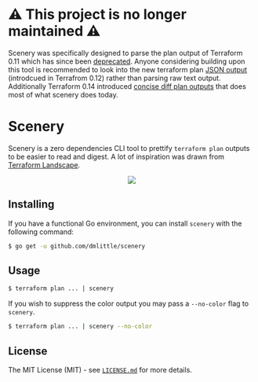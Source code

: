 # ⚠️  **This project is no longer maintained** ⚠️

Scenery was specifically designed to parse the plan output of Terraform 0.11 which has since been [deprecated](https://www.hashicorp.com/blog/deprecating-terraform-0-11-support-in-terraform-providers). Anyone considering building upon this tool is recommended to look into the new terraform plan [JSON output](https://www.terraform.io/docs/internals/json-format.html) (introdcued in Terrafrom 0.12) rather than parsing raw text output. Additionally Terraform 0.14 introduced [concise diff plan outputs](https://www.hashicorp.com/blog/terraform-0-14-adds-a-new-concise-diff-format-to-terraform-plans) that does most of what scenery does today. 

# Scenery
Scenery is a zero dependencies CLI tool to prettify `terraform plan` outputs to be easier to read and digest. A lot of inspiration was drawn from [Terraform Landscape](https://github.com/coinbase/terraform-landscape).

<p align="center">
  <img src="https://s3.amazonaws.com/scenery-public-assets/scenery_recording.svg">
</p>

## Installing

If you have a functional Go environment, you can install `scenery` with the following command:

```bash
$ go get -u github.com/dmlittle/scenery
```

## Usage

```bash
$ terraform plan ... | scenery
```

If you wish to suppress the color output you may pass a `--no-color` flag to `scenery`.
```bash
$ terraform plan ... | scenery --no-color
```

## License

The MIT License (MIT) - see [`LICENSE.md`](https://github.com/dmlittle/scenery/blob/master/LICENSE.md) for more details.
